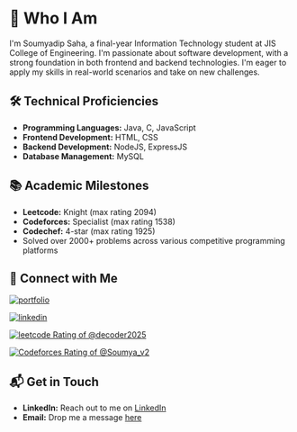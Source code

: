 # 🚀 Who I Am

I'm Soumyadip Saha, a final-year Information Technology student at JIS College of Engineering. I'm passionate about software development, with a strong foundation in both frontend and backend technologies. I'm eager to apply my skills in real-world scenarios and take on new challenges.

## 🛠 Technical Proficiencies

- **Programming Languages:** Java, C, JavaScript
- **Frontend Development:** HTML, CSS
- **Backend Development:** NodeJS, ExpressJS
- **Database Management:** MySQL

## 📚 Academic Milestones

- **Leetcode:** Knight (max rating 2094)
- **Codeforces:** Specialist (max rating 1538)
- **Codechef:** 4-star (max rating 1925)
- Solved over 2000+ problems across various competitive programming platforms

## 🔗 Connect with Me

[![portfolio](https://img.shields.io/badge/portfolio-00BFFF?style=for-the-badge&logo=data:image/png;base64,YOUR_ICON_BASE64_ENCODED&logoColor=white)](https://soumyadip1305.netlify.app/)

[![linkedin](https://img.shields.io/badge/linkedin-0A66C2?style=for-the-badge&logo=linkedin&logoColor=white)](https://www.linkedin.com/in/soumyadip-saha-24goo)

[![leetcode Rating of @decoder2025](https://img.shields.io/badge/dynamic/json?style=for-the-badge&labelColor=black&color=%23ffa116&label=decoder2025/&query=ratingQuantile&url=https%3A%2F%2Fleetcode-badge.vercel.app%2Fapi%2Fusers%2Fdecoder2025&logo=leetcode&logoColor=yellow)](https://leetcode.com/u/decoder2025/)

[![Codeforces Rating of @Soumya_v2](https://cfrating.baoshuo.dev/rating?username=Soumya_v2&style=for-the-badge)](https://codeforces.com/profile/Soumya_v2)

## 📬 Get in Touch

- **LinkedIn:** Reach out to me on [LinkedIn](https://www.linkedin.com/in/soumyadip-saha-24goo)
- **Email:** Drop me a message [here](mailto:soumyadip1305@gmail.com)
